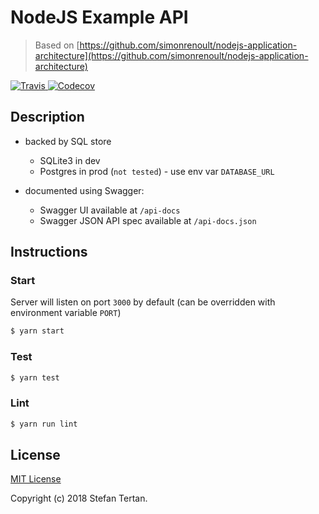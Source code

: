 # NodeJS Example API

> Based on [https://github.com/simonrenoult/nodejs-application-architecture](https://github.com/simonrenoult/nodejs-application-architecture)

<a href="https://travis-ci.org/ColdFire87/nodejs-sql-api">
  <img alt="Travis" src="https://img.shields.io/travis/ColdFire87/nodejs-sql-api.svg?style=flat-square">
</a>
<a href="https://codecov.io/gh/ColdFire87/nodejs-sql-api">
  <img alt="Codecov" src="https://img.shields.io/codecov/c/github/ColdFire87/nodejs-sql-api.svg?style=flat-square">
</a>

## Description

- backed by SQL store
  - SQLite3 in dev
  - Postgres in prod (`not tested`) - use env var `DATABASE_URL`
  
- documented using Swagger:
  - Swagger UI available at `/api-docs`
  - Swagger JSON API spec available at `/api-docs.json`

## Instructions

### Start

Server will listen on port `3000` by default (can be overridden with environment variable `PORT`)
```sh
$ yarn start
```


### Test

```sh
$ yarn test
```


### Lint

```sh
$ yarn run lint
```

## License

[MIT License](https://opensource.org/licenses/MIT)

Copyright (c) 2018 Stefan Tertan.
